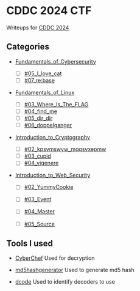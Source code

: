 # CDDC 2024 CTF

Writeups for [CDDC 2024](https://cddc2024.com/CDDC2024/)

## Categories

- [Fundamentals_of_Cybersecurity](/CDDC2024/Fundamentals_of_Cybersecurity/)

  - [ ] [#05_I_love_cat](https://github.com/kailermai/CTF-Writeups/tree/main/CDDC2024/Fundamentals_of_Cybersecurity/%2305_I_love_cat)
  - [ ] [#07_re:base](https://github.com/kailermai/CTF-Writeups/tree/main/CDDC2024/Fundamentals_of_Cybersecurity/%2307_rebase)

- [Fundamentals_of_Linux](/CDDC2024/Fundamentals_of_Linux/)

  - [ ] [#03_Where_Is_The_FLAG](https://github.com/kailermai/CTF-Writeups/tree/main/CDDC2024/Fundamentals_of_Linux/%2303_Where_Is_The_FLAG)
  - [ ] [#04_find_me](https://github.com/kailermai/CTF-Writeups/tree/main/CDDC2024/Fundamentals_of_Linux/%2304_find_me)
  - [ ] [#05_dir_dir](https://github.com/kailermai/CTF-Writeups/tree/main/CDDC2024/Fundamentals_of_Linux/%2305_dir_dir)
  - [ ] [#06_doppelganger](https://github.com/kailermai/CTF-Writeups/tree/main/CDDC2024/Fundamentals_of_Linux/%2306_doppelganger)

- [Introduction_to_Cryptography](/CDDC2024/%20Introduction_to_Cryptography/)

  - [ ] [#02_kpsvmswyw_mqqsvxepmw](https://github.com/kailermai/CTF-Writeups/tree/main/CDDC2024/%20Introduction_to_Cryptography/%2302_kpsvmswyw_mqqsvxepmw)
  - [ ] [#03_cupid](https://github.com/kailermai/CTF-Writeups/tree/main/CDDC2024/%20Introduction_to_Cryptography/%2303_cupid)
  - [ ] [#04_vigenere](https://github.com/kailermai/CTF-Writeups/tree/main/CDDC2024/%20Introduction_to_Cryptography/%2304_vigenere)

- [Introduction_to_Web_Security](/CDDC2024/Introduction_to_Web_Security/)

  - [ ] [#02_YummyCookie](https://github.com/kailermai/CTF-Writeups/tree/main/CDDC2024/Introduction_to_Web_Security/%2302_YummyCookie)
  - [ ] [#03_Event](https://github.com/kailermai/CTF-Writeups/tree/main/CDDC2024/Introduction_to_Web_Security/%2303_Event)
  - [ ] [#04_Master](https://github.com/kailermai/CTF-Writeups/tree/main/CDDC2024/Introduction_to_Web_Security/%2304_master)
  - [ ] [#05_Source](https://github.com/kailermai/CTF-Writeups/tree/main/CDDC2024/Introduction_to_Web_Security/%2305_Source)


## Tools I used

- [CyberChef](https://gchq.github.io/CyberChef/)
  Used for decryption

- [md5hashgenerator](https://www.md5hashgenerator.com/)
  Used to generate md5 hash

- [dcode](https://www.dcode.fr/cipher-identifier)
  Used to identify decoders to use
